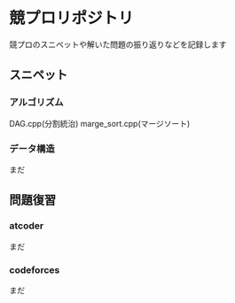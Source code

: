 # 競プロリポジトリ  
競プロのスニペットや解いた問題の振り返りなどを記録します
## スニペット  
### アルゴリズム  
DAG.cpp(分割統治)
marge_sort.cpp(マージソート)
### データ構造  
まだ
## 問題復習  
### atcoder
まだ
### codeforces
まだ
